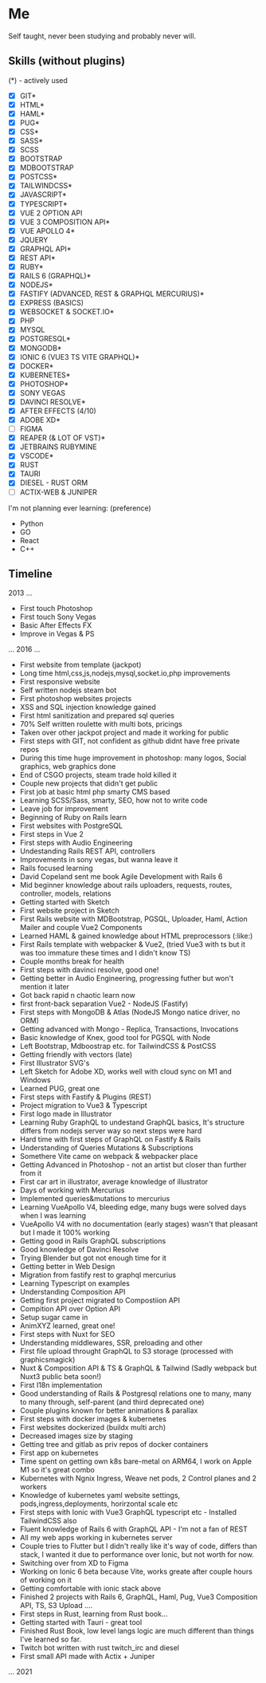 # Me

Self taught, never been studying and probably never will.

## Skills (without plugins)
(*) - actively used

- [x] GIT*
- [x] HTML*
- [x] HAML*
- [x] PUG*
- [x] CSS*
- [x] SASS*
- [x] SCSS
- [x] BOOTSTRAP
- [x] MDBOOTSTRAP
- [x] POSTCSS*
- [x] TAILWINDCSS*
- [x] JAVASCRIPT*
- [x] TYPESCRIPT*
- [x] VUE 2 OPTION API
- [x] VUE 3 COMPOSITION API*
- [x] VUE APOLLO 4*
- [x] JQUERY
- [x] GRAPHQL API*
- [x] REST API*
- [x] RUBY*
- [x] RAILS 6 (GRAPHQL)*
- [x] NODEJS*
- [x] FASTIFY (ADVANCED, REST & GRAPHQL MERCURIUS)*
- [x] EXPRESS (BASICS)
- [x] WEBSOCKET & SOCKET.IO*
- [x] PHP
- [x] MYSQL
- [x] POSTGRESQL*
- [x] MONGODB*
- [x] IONIC 6 (VUE3 TS VITE GRAPHQL)*
- [x] DOCKER*
- [x] KUBERNETES*
- [x] PHOTOSHOP*
- [x] SONY VEGAS
- [x] DAVINCI RESOLVE*
- [x] AFTER EFFECTS (4/10)
- [x] ADOBE XD*
- [ ] FIGMA
- [x] REAPER (& LOT OF VST)*
- [x] JETBRAINS RUBYMINE
- [x] VSCODE*
- [x] RUST
- [x] TAURI
- [x] DIESEL - RUST ORM
- [ ] ACTIX-WEB & JUNIPER

I'm not planning ever learning:
(preference)
- Python
- GO
- React
- C++

## Timeline

2013 ...

- First touch Photoshop
- First touch Sony Vegas
- Basic After Effects FX
- Improve in Vegas & PS

... 2016 ...

- First website from template (jackpot)
- Long time html,css,js,nodejs,mysql,socket.io,php improvements
- First responsive website
- Self written nodejs steam bot
- First photoshop websites projects
- XSS and SQL injection knowledge gained
- First html sanitization and prepared sql queries
- 70% Self written roulette with multi bots, pricings
- Taken over other jackpot project and made it working for public
- First steps with GIT, not confident as github didnt have free private repos
- During this time huge improvement in photoshop: many logos, Social graphics, web graphics done
- End of CSGO projects, steam trade hold killed it 
- Couple new projects that didn't get public
- First job at basic html php smarty CMS based
- Learning SCSS/Sass, smarty, SEO, how not to write code
- Leave job for improvement
- Beginning of Ruby on Rails learn
- First websites with PostgreSQL
- First steps in Vue 2
- First steps with Audio Engineering 
- Undestanding Rails REST API, controllers
- Improvements in sony vegas, but wanna leave it
- Rails focused learning
- David Copeland sent me book Agile Development with Rails 6
- Mid beginner knowledge about rails uploaders, requests, routes, controller, models, relations
- Getting started with Sketch
- First website project in Sketch
- First Rails website with MDBootstrap, PGSQL, Uploader, Haml, Action Mailer and couple Vue2 Components
- Learned HAML & gained knowledge about HTML preprocessors (:like:)
- First Rails template with webpacker & Vue2, (tried Vue3 with ts but it was too immature these times and I didn't know TS)
- Couple months break for health
- First steps with davinci resolve, good one!
- Getting better in Audio Engineering, progressing futher but won't mention it later
- Got back rapid n chaotic learn now 
- first front-back separation Vue2 - NodeJS (Fastify)
- First steps with MongoDB & Atlas (NodeJS Mongo natice driver, no ORM)
- Getting advanced with Mongo - Replica, Transactions, Invocations
- Basic knowledge of Knex, good tool for PGSQL with Node
- Left Bootstrap, Mdboostrap etc. for TailwindCSS & PostCSS
- Getting friendly with vectors (late)
- First Illustrator SVG's
- Left Sketch for Adobe XD, works well with cloud sync on M1 and Windows
- Learned PUG, great one
- First steps with Fastify & Plugins (REST)
- Project migration to Vue3 & Typescript
- First logo made in Illustrator
- Learning Ruby GraphQL to undestand GraphQL basics, It's structure differs from nodejs server way so next steps were hard
- Hard time with first steps of GraphQL on Fastify & Rails
- Understanding of Queries Mutations & Subscriptions
- Somethere Vite came on webpack & webpacker place
- Getting Advanced in Photoshop - not an artist but closer than further from it
- First car art in illustrator, average knowledge of illustrator
- Days of working with Mercurius
- Implemented queries&mutations to mercurius
- Learning VueApollo V4, bleeding edge, many bugs were solved days when I was learning
- VueApollo V4 with no documentation (early stages) wasn't that pleasant but I made it 100% working
- Getting good in Rails GraphQL subscriptions 
- Good knowledge of Davinci Resolve
- Trying Blender but got not enough time for it
- Getting better in Web Design
- Migration from fastify rest to graphql mercurius
- Learning Typescript on examples
- Understanding Composition API
- Getting first project migrated to Compostiion API
- Compition API over Option API
- Setup sugar came in
- AnimXYZ learned, great one!
- First steps with Nuxt for SEO
- Understanding middlewares, SSR, preloading and other
- First file upload throught GraphQL to S3 storage (processed with graphicsmagick)
- Nuxt & Composition API & TS & GraphQL & Tailwind (Sadly webpack but Nuxt3 public beta soon!)
- First I18n implementation
- Good understanding of Rails & Postgresql relations one to many, many to many through, self-parent (and third deprecated one)
- Couple plugins known for better animations & parallax
- First steps with docker images & kubernetes
- First websites dockerized (buildx multi arch)
- Decreased images size by staging
- Getting tree and gitlab as priv repos of docker containers
- First app on kubernetes 
- Time spent on getting own k8s bare-metal on ARM64, I work on Apple M1 so it's great combo
- Kubernetes with Ngnix Ingress, Weave net pods, 2 Control planes and 2 workers
- Knowledge of kubernetes yaml website settings, pods,ingress,deployments, horirzontal scale etc
- First steps with Ionic with Vue3 GraphQL typescript etc - Installed TailwindCSS also
- Fluent knowledge of Rails 6 with GraphQL API - I'm not a fan of REST
- All my web apps working in kubernetes server
- Couple tries to Flutter but I didn't really like it's way of code, differs than stack, I wanted it due to performance over Ionic, but not worth for now.
- Switching over from XD to Figma
- Working on Ionic 6 beta because Vite, works greate after couple hours of working on it
- Getting comfortable with ionic stack above
- Finished 2 projects with Rails 6, GraphQL, Haml, Pug, Vue3 Composition API, TS, S3 Upload ....
- First steps in Rust, learning from Rust book...
- Getting started with Tauri - great tool
- Finished Rust Book, low level langs logic are much different than things I've learned so far.
- Twitch bot written with rust twitch_irc and diesel
- First small API made with Actix + Juniper

... 2021
